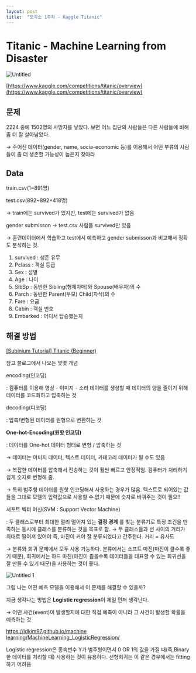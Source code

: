 ```yaml
---
layout: post
title:  "모각소 1주차 - Kaggle Titanic"
---
```



# Titanic - Machine Learning from Disaster

![Untitled](https://user-images.githubusercontent.com/114178570/212255132-8ba03ad5-bb4c-40a2-a7c8-140f428a2f7d.png)


[https://www.kaggle.com/competitions/titanic/overview](https://www.kaggle.com/competitions/titanic/overview)

## 문제

2224 중에 1502명의 사망자를 낳았다. 보면 어느 집단의 사람들은 다른 사람들에 비해 좀 더 잘 살아남았다. 

→ 주어진 데이터(gender, name, socia-economic 등)를 이용해서 어떤 부류의 사람들이 좀 더 생존할 가능성이 높은지 찾아라

## Data

train.csv(1~891명)

test.csv(892~892+418명)

→ train에는 survived가 있지만, test에는 survived가 없음

gender submisson → test.csv 사람들 survived만 있음

→ 훈련데이터에서 학습하고 test에서 예측하고 gender submisson과 비교해서 정확도 분석하는 것. 

1. survived : 생존 유무
2. Pclass : 객실 등급
3. Sex : 성별
4. Age : 나이
5. SibSp : 동반한 Sibling(형제자매)와 Spouse(배우자)의 수
6. Parch : 동반한 Parent(부모) Child(자식)의 수
7. Fare : 요금
8. Cabin : 객실 번호
9. Embarked : 어디서 탑승했는지

## 해결 방법

[[Subinium Tutorial] Titanic (Beginner)](https://www.kaggle.com/code/subinium/subinium-tutorial-titanic-beginner/notebook)

참고 블로그에서 나오는 몇몇 개념 

encoding(인코딩) 

: 컴퓨터를 이용해 영상 - 이미지 - 소리 데이터를 생성할 때 데이터의 양을 줄이기 위해 데이터를 코드화하고 압축하는 것 

decoding(디코딩) 

: 압축/변형된 데이터를 원형으로 변환하는 것

 **One-hot-Encoding(원핫 인코딩)**

: 데이터를 One-hot 데이터 형태로 변형 / 압축하는 것

→ 데이터는 이미지 데이터, 텍스트 데이터, 카테고리 데이터가 될 수도 있음

→ 복잡한 데이터를 압축해서 전송하는 것이 훨씬 빠르고 안정적임. 컴퓨터가 처리하기 쉽게 숫자로 변형해 줌.

→ 특히 범주형 데이터를 원핫 인코딩해서 사용하는 경우가 많음. 텍스트로 되어있는 값들을 그대로 모델의 입력값으로 사용할 수 없기 때문에 숫자로 바꿔주는 것이 필요!! 

서포트 벡터 머신(SVM : Support Vector Machine)

: 두 클래스로부터 최대한 멀리 떨어져 있는 **결정 경계**
를 찾는 분류기로 특정 조건을 만족하는 동시에 클래스를 분류하는 것을 목표로 함. → 두 클래스들과 선 사이의 거리가 최대로 떨어져 있어야 즉, 마진이 커야 잘 분류되었다고 간주한다. 거리 = 유사도 

→ 분류와 회귀 문제에서 모두 사용 가능하다. 분류에서는 소프트 마진(마진이 클수록 좋기 때문), 회귀에서는 하드 마진(마진이 좁을수록 데이터들을 대표할 수 있는 회귀선을 잘 만들 수 있기 때문)을 사용하는 것이 좋다. 

![Untitled 1](https://user-images.githubusercontent.com/114178570/212255203-7682f111-d530-4ffe-8523-2804d2bad351.png)


그럼 나는 어떤 예측 모델을 이용해서 이 문제를 해결할 수 있을까?

지금 생각나는 방법은 **Logistic regression**이 제일 먼저 생각난다. 

→ 어떤 사건(event)이 발생할지에 대한 직접 예측이 아니라 그 사건이 발생할 확률을 예측하는 것

[https://idkim97.github.io/machine learning/MachineLearning_LogisticRegression/](https://idkim97.github.io/machine%20learning/MachineLearning_LogisticRegression/)

Logistic regression은 종속변수 Y가 범주형이면서 0 OR 1의 값을 가질 때(즉,Binary한 데이터를 처리할 때) 사용하는 것이 유용하다. 선형회귀는 이 같은 경우에서는 fitting하기 어려움
